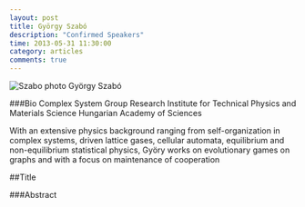 ```yaml
---
layout: post
title: György Szabó
description: "Confirmed Speakers"
time: 2013-05-31 11:30:00
category: articles
comments: true  
---
```


<footer class="entry-meta">
<img src="{{ site.url }}/images/szabo.jpg" alt="Szabo photo">
<span class="author vcard" itemprop="author" itemscope itemtype="http://schema.org/Person">György Szabó
</a></span></span>
</footer>

###Bio
Complex System Group
Research Institute for Technical Physics and Materials Science
Hungarian Academy of Sciences

With an extensive physics background ranging from self-organization in complex systems, driven lattice gases, cellular automata, equilibrium and non-equilibrium statistical physics, Györy works on evolutionary games on graphs and  with a focus on maintenance of cooperation

##Title

###Abstract